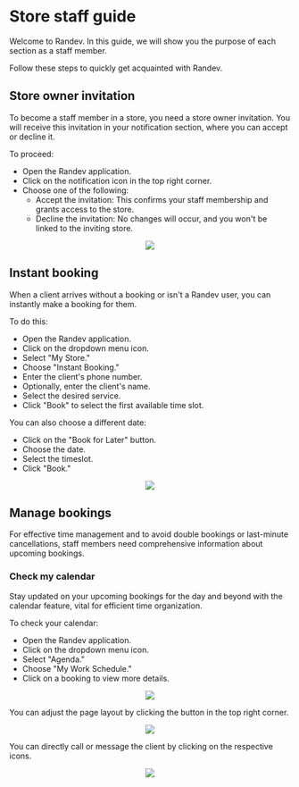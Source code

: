 # Store staff guide

Welcome to Randev. In this guide, we will show you the purpose of each section as a staff member.

Follow these steps to quickly get acquainted with Randev.

## Store owner invitation

To become a staff member in a store, you need a store owner invitation. You will receive this invitation in your notification section, where you can accept or decline it.

To proceed:

- Open the Randev application.
- Click on the notification icon in the top right corner.
- Choose one of the following:
    - Accept the invitation: This confirms your staff membership and grants access to the store.
    - Decline the invitation: No changes will occur, and you won't be linked to the inviting store.

<p align="center">
  <img src="./img/invitationstaff.png">
</p>

## Instant booking

When a client arrives without a booking or isn't a Randev user, you can instantly make a booking for them.

To do this:

- Open the Randev application.
- Click on the dropdown menu icon.
- Select "My Store."
- Choose "Instant Booking."
- Enter the client's phone number.
- Optionally, enter the client's name.
- Select the desired service.
- Click "Book" to select the first available time slot.

You can also choose a different date:

- Click on the "Book for Later" button.
- Choose the date.
- Select the timeslot.
- Click "Book."

<p align="center">
  <img src="./img/InstantBooking.png">
</p>

## Manage bookings

For effective time management and to avoid double bookings or last-minute cancellations, staff members need comprehensive information about upcoming bookings.

### Check my calendar

Stay updated on your upcoming bookings for the day and beyond with the calendar feature, vital for efficient time organization.

To check your calendar:

- Open the Randev application.
- Click on the dropdown menu icon.
- Select "Agenda."
- Choose "My Work Schedule."
- Click on a booking to view more details.

<p align="center">
  <img src="./img/calendar.png">
</p>

You can adjust the page layout by clicking the button in the top right corner.

<p align="center">
  <img src="./img/advancedcalender.png">
</p>

You can directly call or message the client by clicking on the respective icons.

<p align="center">
  <img src="./img/callmessage.png">
</p>
